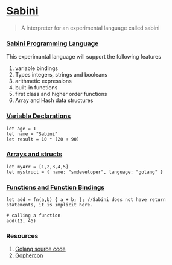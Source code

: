# [Sabini](README.md)
> A interpreter for an experimental language called sabini

### [Sabini Programming Language](README.md )
This experimantal language will support the following features
1. variable bindings
2. Types integers, strings and booleans
3. arithmetic expressions
4. built-in functions
5. first class and higher order functions
6. Array and Hash data structures

### [Variable Declarations](README.md )
```
let age = 1
let name = "Sabini"
let result = 10 * (20 + 90)
```
### [Arrays and structs](README.md )
```
let myArr = [1,2,3,4,5]
let mystruct = { name: "smdeveloper", language: "golang" }
```
### [Functions and Function Bindings](README.md )
```
let add = fn(a,b) { a + b; }; //Sabini does not have return statements, it is implicit here.

# calling a function
add(12, 45)

```
### Resources
1. [Golang source code](https://golang.org/src/go/)
2. [Gophercon](https://github.com/gophercon)
